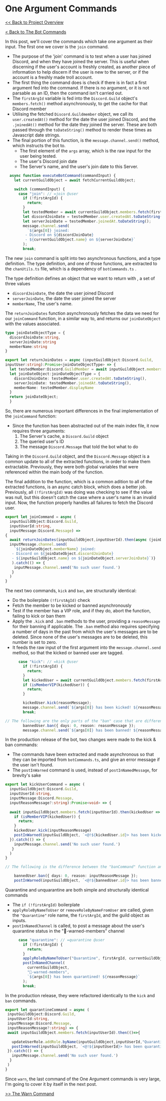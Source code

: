 # One Argument Commands

[<< Back to Project Overview](../defenderProject.md)

[< Back to The Bot Commands](../botCommands.md)

In this post, we'll cover the commands which take one argument as their input. The first one we cover is the `join` command.

- The purpose of the 'join' command is to test when a user has joined Discord, and when they have joined the server. This is useful when discerning if the user's account is freshly created, as another piece of information to help discern if the user is new to the server, or if the account is a freshly made troll account.
- The first thing the command does is check if there is in fact a first argument fed into the command. If there is no argument, or it is not parsable as an ID, then the command isn't carried out.
- The `firstArgId` variable is fed into the `Discord.Guild` object's `members.fetch()` method asynchronously, to get the cache for that Discord member
- Utilising the fetched `Discord.Guildmember` object, we call its `user.createdAt()` method for the date the user joined Discord, and the `.joinedAt()` method for the date they joined the server. These are both passed through the `toDateString()` method to render these times as Javascript date strings.
- The final portion of this function, is the `message.channel.send()` method, which instructs the bot to. 
  - The first element of the `args` array, which is the raw input for the user being tested.
  - The user's Discord join date
  - The Server's name, and the user's join date to this Server.

```typescript
  async function executeBotCommand(commandInput) {
    let currentGuildObject = await fetchCurrentGuildObject;

    switch (commandInput) {
      case "join": // =join @user
        if (!firstArgId) {
          return;
        }
        let testedMember = await currentGuildObject.members.fetch(firstArgId);
        let discordJoinDate = testedMember.user.createdAt.toDateString();
        let serverJoinDate = testedMember.joinedAt.toDateString();
        message.channel.send(
          `${args[0]} joined:
         - Discord on ${discordJoinDate}
         - ${currentGuildObject.name} on ${serverJoinDate}`
        );
        break;
```

The new `join` command is split into two asynchronous functions, and a type definition. The type definition, and one of those functions, are extracted to the `chanUtils.ts` file, which is a dependency of `botCommands.ts` .

The type definition defines an object that we want to return with , a set of three values
  - `discordJoinDate`, the date the user joined Discord
  - `serverJoinDate`, the date the user joined the server
  - `memberName`, The user's name.
  
The `returnJoinDates` function asynchronously fetches the data we need for our `joinCommand` function, in a similar way to, and returns our `joinDateObject` with the values associated.

```typescript
type joinDateObjectType = {
  discordJoinDate:string,
  serverJoinDate:string
  memberName:string
}

export let returnJoinDates = async (inputGuildObject:Discord.Guild, 
inputUser:string):Promise<joinDateObjectType> => {
  let testedMember:Discord.GuildMember = await inputGuildObject.members.fetch(inputUser);
  let joinDateObject:joinDateObjectType = {
    discordJoinDate: testedMember.user.createdAt.toDateString(),
    serverJoinDate: testedMember.joinedAt.toDateString(),
    memberName: testedMember.displayName
  }
  return joinDateObject;
  }
```

So, there are numerous important differences in the final implementation of the `joinCommand` function:
- Since the function has been abstracted out of the main index file, it now requires three arguments:
  1. The Server's cache, a `Discord.Guild` object
  2. The queried user's ID 
  3. The message `Discord.Message` that told the bot what to do
  
Taking in the `Discord.Guild` object, and the `Discord.Message` object is a common update to all of the extracted functions, in order to make them extractable. Previously, they were both global variables that were referenced within the main body of the function.

The final addition to the function, which is a common adition to all of the extracted functions, is an async catch block, which does a better job. Previously, all  `(!firstArgId)` was doing was checking to see if the value was null, but this doesn't catch the case where a user's name is an invalid input. Now, the function properly handles all failures to fetch the Discord user.

```typescript
export let joinCommand = async (
  inputGuildObject:Discord.Guild, 
  inputUserId:string, 
  inputMessage:Discord.Message) =>
{
  await returnJoinDates(inputGuildObject,inputUserId).then(async (joinDateObject) => {
  inputMessage.channel.send(
    `${joinDateObject.memberName} joined:
   - Discord on ${joinDateObject.discordJoinDate}
   - ${inputGuildObject.name} on ${joinDateObject.serverJoinDate}`)}
   ).catch(() => {
    inputMessage.channel.send('No such user found.')
   }
  )
}
```

The next two commands, `kick` and `ban`, are structurally identical:
- Do the boilerplate `(!firstAgId)` check
- Fetch the member to be kicked or banned asynchronously
- Test if the member has a VIP role, and if they do, abort the function, failing to kick or ban them
- Apply the `.kick` and `.ban` methods to the user, providing a `reasonMessage` for their banning if applicable. The `.ban` method also requires specifying a number of days in the past from which the user's messages are to be deleted. Since none of the user's messages are to be deleted, this number is set to zero.
- It feeds the raw input of the first argument into the `message.channel.send` method, so that the kicked or banned user are tagged.

```typescript
      case "kick": // =kick @user
        if (!firstArgId) {
          return;
        }
        let kickedUser = await currentGuildObject.members.fetch(firstArgId);
        if (isMemberVIP(kickedUser)) {
          return;
        }

        kickedUser.kick(reasonMessage);
        message.channel.send(`${args[0]} has been kicked! ${reasonMessage}`);
        break;

// The following are the only parts of the "ban" case that are different from "kick"
        bannedUser.ban({ days: 0, reason: reasonMessage });
        message.channel.send(`${args[0]} has been banned! ${reasonMessage}`);
```

In the production release of the bot, two changes were made to the kick & ban commands:
- The commands have been extracted and made asynchronous so that they can be imported from `botCommands.ts`, and give an error message if the user isn't found.
- The `postInWarned` command is used, instead of `postInNamedMessage`, for brevity's sake

```typescript
export let kickUserCommand = async (
  inputGuildObject:Discord.Guild, 
  inputUserId:string, 
  inputMessage:Discord.Message, 
  inputReasonMessage?:string):Promise<void> => {
    
  await inputGuildObject.members.fetch(inputUserId).then(kickedUser => {
    if (isMemberVIP(kickedUser)) {
      return;
    }
    kickedUser.kick(inputReasonMessage)
    postInWarned(inputGuildObject, `<@!${kickedUser.id}> has been kicked! ${inputReasonMessage}`)
  }).catch(() => {
    inputMessage.channel.send('No such user found.')
   }
  )
}

// The following is the difference between the "banCommand" function and "kickCommand"

    bannedUser.ban({ days: 0, reason: inputReasonMessage });
    postInWarned(inputGuildObject, `<@!${bannedUser.id}> has been banned! ${inputReasonMessage}`)

```

Quarantine and unquarantine are both simple and structurally identical commands
- The `if (!firstArgId)` boilerplate
- `applyRoleByNameToUser` or `removeRoleByNameFromUser` are called, given the `"Quarantine"` role name, the `firstArgId`, and the guild object as inputs.
- `postInNamedChannel` is called, to post a message about the user's quarantine status in the "🚨-warned-members" channel

```typescript
      case "quarantine": // =quarantine @user
        if (!firstArgId) {
          return;
        }
        applyRoleByNameToUser("Quarantine", firstArgId, currentGuildObject);
        postInNamedChannel(
          currentGuildObject,
          "🚨-warned-members",
          `${args[0]} has been quarantined! ${reasonMessage}`
        );
        break;
 ```
 
 In the production release, they were refactored identically to the `kick` and `ban` commands.
 ```typescript
 export let quarantineCommand = async (
  inputGuildObject:Discord.Guild, 
  inputUserId:string, 
  inputMessage:Discord.Message, 
  inputReasonMessage?:string) => {
  await inputGuildObject.members.fetch(inputUserId).then(()=>{
    
    updateUserRole.addRole.byName(inputGuildObject,inputUserId,"Quarantine");
    postInWarned(inputGuildObject, `<@!${inputUserId}> has been quarantined! ${inputReasonMessage}`)
  }).catch(() => {
    inputMessage.channel.send('No such user found.')
   }
  )
}
```

Since `warn`, the last command of the One Argument commands is very large, I'm going to cover it by itself in the next post.

[>> The Warn Command](warnCommand.md)
